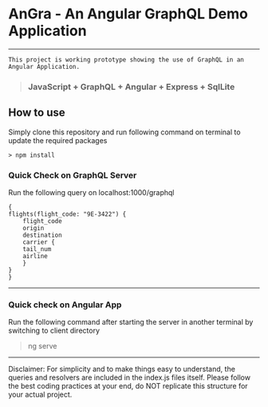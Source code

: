 # AnGra - An Angular GraphQL Demo Application

---

    This project is working prototype showing the use of GraphQL in an Angular Application.

> ### JavaScript + GraphQL + Angular + Express + SqlLite

## How to use

Simply clone this repository and run following command on terminal to update the required packages

    > npm install

### Quick Check on GraphQL Server

Run the following query on localhost:1000/graphql

    {
    flights(flight_code: "9E-3422") {
        flight_code
        origin
        destination
        carrier {
        tail_num
        airline
        }
    }
    }

---

### Quick check on Angular App

Run the following command after starting the server in another terminal by switching to client directory

> ng serve


---

Disclaimer:
For simplicity and to make things easy to understand, the queries and resolvers are included in the index.js files itself. Please follow the best coding practices at your end, do NOT replicate this structure for your actual project.
